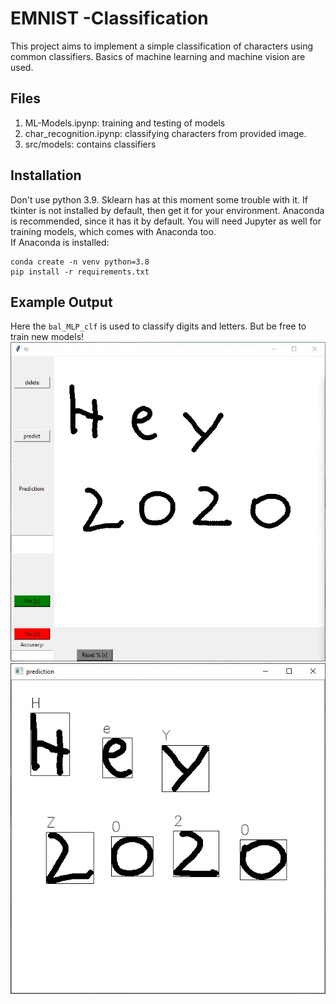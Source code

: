 # EMNIST -Classification
This project aims to implement a simple classification of characters using common classifiers. Basics of machine learning and machine vision are used.
## Files
1. ML-Models.ipynp: training and testing of models
2. char_recognition.ipynp: classifying characters from provided image.
3. src/models: contains classifiers
## Installation
Don't use python 3.9. Sklearn has at this moment some trouble with it.
If tkinter is not installed by default, then get it for your environment. Anaconda is recommended, since it has it by default. You will need Jupyter as well for training models, which comes with Anaconda too.  
If Anaconda is installed:
```
conda create -n venv python=3.8  
pip install -r requirements.txt
```
## Example Output  
Here the `bal_MLP_clf` is used to classify digits and letters. But be free to train new models!
![ ](https://github.com/NelsonIg/EMINST-Classification/blob/master/images/example_inp.jpg)
![ ](https://github.com/NelsonIg/EMINST-Classification/blob/master/images/example_out.jpg)

